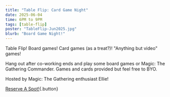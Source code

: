 ```yaml
---
title: "Table Flip: Card Game Night"
date: 2025-06-04
time: 6PM to 9PM
tags: [table-flip]
poster: "TableFlip-Jun2025.jpg"
blurb: "Board Game Night!"
---
```


Table Flip! Board games! Card games (as a treat?)! "Anything but video" games!

Hang out after co-working ends and play some board games or Magic: The Gathering Commander. Games and cards provided but feel free to BYO.

Hosted by Magic: The Gathering enthusiast Ellie!

[Reserve A Spot!](https://events.humanitix.com/table-flip){.button}